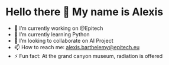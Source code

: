 # Hello there 👋 My name is Alexis

- 🔭 I’m currently working on @Epitech
- 🌱 I’m currently learning Python
- 👯 I’m looking to collaborate on AI Project
- 📫 How to reach me: alexis.barthelemy@epitech.eu
- ⚡ Fun fact: At the grand canyon museum, radiation is offered

<!--
**Alex420000/Alex420000** is a ✨ _special_ ✨ repository because its `README.md` (this file) appears on your GitHub profile.
-->
